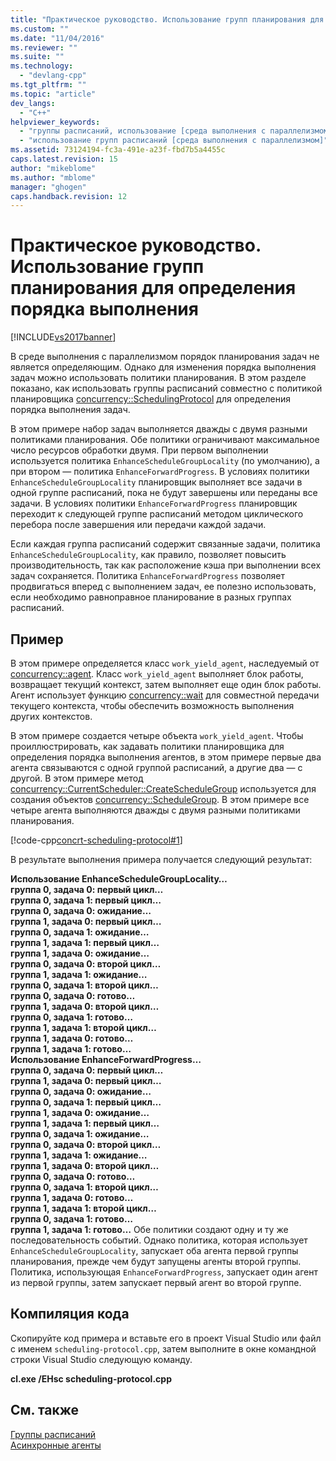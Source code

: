 ```yaml
---
title: "Практическое руководство. Использование групп планирования для определения порядка выполнения | Microsoft Docs"
ms.custom: ""
ms.date: "11/04/2016"
ms.reviewer: ""
ms.suite: ""
ms.technology: 
  - "devlang-cpp"
ms.tgt_pltfrm: ""
ms.topic: "article"
dev_langs: 
  - "C++"
helpviewer_keywords: 
  - "группы расписаний, использование [среда выполнения с параллелизмом]"
  - "использование групп расписаний [среда выполнения с параллелизмом]"
ms.assetid: 73124194-fc3a-491e-a23f-fbd7b5a4455c
caps.latest.revision: 15
author: "mikeblome"
ms.author: "mblome"
manager: "ghogen"
caps.handback.revision: 12
---
```

# Практическое руководство. Использование групп планирования для определения порядка выполнения
[!INCLUDE[vs2017banner](../../assembler/inline/includes/vs2017banner.md)]

В среде выполнения с параллелизмом порядок планирования задач не является определяющим.  Однако для изменения порядка выполнения задач можно использовать политики планирования.  В этом разделе показано, как использовать группы расписаний совместно с политикой планировщика [concurrency::SchedulingProtocol](../Topic/PolicyElementKey%20Enumeration.md) для определения порядка выполнения задач.  
  
 В этом примере набор задач выполняется дважды с двумя разными политиками планирования.  Обе политики ограничивают максимальное число ресурсов обработки двумя.  При первом выполнении используется политика `EnhanceScheduleGroupLocality`  \(по умолчанию\), а при втором — политика `EnhanceForwardProgress`.  В условиях политики `EnhanceScheduleGroupLocality` планировщик выполняет все задачи в одной группе расписаний, пока не будут завершены или переданы все задачи.  В условиях политики `EnhanceForwardProgress` планировщик переходит к следующей группе расписаний методом циклического перебора после завершения или передачи каждой задачи.  
  
 Если каждая группа расписаний содержит связанные задачи, политика `EnhanceScheduleGroupLocality`, как правило, позволяет повысить производительность, так как расположение кэша при выполнении всех задач сохраняется.  Политика `EnhanceForwardProgress` позволяет продвигаться вперед с выполнением задач, ее полезно использовать, если необходимо равноправное планирование в разных группах расписаний.  
  
## Пример  
 В этом примере определяется класс `work_yield_agent`, наследуемый от [concurrency::agent](../../parallel/concrt/reference/agent-class.md).  Класс `work_yield_agent` выполняет блок работы, возвращает текущий контекст, затем выполняет еще один блок работы.  Агент использует функцию [concurrency::wait](../Topic/wait%20Function.md) для совместной передачи текущего контекста, чтобы обеспечить возможность выполнения других контекстов.  
  
 В этом примере создается четыре объекта `work_yield_agent`.  Чтобы проиллюстрировать, как задавать политики планировщика для определения порядка выполнения агентов, в этом примере первые два агента связываются с одной группой расписаний, а другие два — с другой.  В этом примере метод [concurrency::CurrentScheduler::CreateScheduleGroup](../Topic/CurrentScheduler::CreateScheduleGroup%20Method.md) используется для создания объектов [concurrency::ScheduleGroup](../Topic/ScheduleGroup%20Class.md).  В этом примере все четыре агента выполняются дважды с двумя разными политиками планирования.  
  
 [!code-cpp[concrt-scheduling-protocol#1](../../parallel/concrt/codesnippet/CPP/how-to-use-schedule-groups-to-influence-order-of-execution_1.cpp)]  
  
 В результате выполнения примера получается следующий результат:  
  
  **Использование EnhanceScheduleGroupLocality…**  
**группа 0, задача 0: первый цикл…**  
**группа 0, задача 1: первый цикл…**  
**группа 0, задача 0: ожидание…**  
**группа 1, задача 0: первый цикл…**  
**группа 0, задача 1: ожидание…**  
**группа 1, задача 1: первый цикл…**  
**группа 1, задача 0: ожидание…**  
**группа 0, задача 0: второй цикл…**  
**группа 1, задача 1: ожидание…**  
**группа 0, задача 1: второй цикл…**  
**группа 0, задача 0: готово…**  
**группа 1, задача 0: второй цикл…**  
**группа 0, задача 1: готово…**  
**группа 1, задача 1: второй цикл…**  
**группа 1, задача 0: готово…**  
**группа 1, задача 1: готово…**  
**Использование EnhanceForwardProgress…**  
**группа 0, задача 0: первый цикл…**  
**группа 1, задача 0: первый цикл…**  
**группа 0, задача 0: ожидание…**  
**группа 0, задача 1: первый цикл…**  
**группа 1, задача 0: ожидание…**  
**группа 1, задача 1: первый цикл…**  
**группа 0, задача 1: ожидание…**  
**группа 0, задача 0: второй цикл…**  
**группа 1, задача 1: ожидание…**  
**группа 1, задача 0: второй цикл…**  
**группа 0, задача 0: готово…**  
**группа 0, задача 1: второй цикл…**  
**группа 1, задача 0: готово…**  
**группа 1, задача 1: второй цикл…**  
**группа 0, задача 1: готово…**  
**группа 1, задача 1: готово…** Обе политики создают одну и ту же последовательность событий.  Однако политика, которая использует `EnhanceScheduleGroupLocality`, запускает оба агента первой группы планирования, прежде чем будут запущены агенты второй группы.  Политика, использующая `EnhanceForwardProgress`, запускает один агент из первой группы, затем запускает первый агент во второй группе.  
  
## Компиляция кода  
 Скопируйте код примера и вставьте его в проект Visual Studio или файл с именем `scheduling-protocol.cpp`, затем выполните в окне командной строки Visual Studio следующую команду.  
  
 **cl.exe \/EHsc scheduling\-protocol.cpp**  
  
## См. также  
 [Группы расписаний](../../parallel/concrt/schedule-groups.md)   
 [Асинхронные агенты](../../parallel/concrt/asynchronous-agents.md)